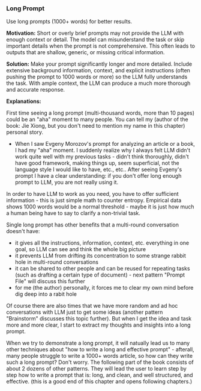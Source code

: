 ### Long Prompt
Use long prompts (1000+ words) for better results.

**Motivation:** Short or overly brief prompts may not provide the LLM with enough context or detail. The model can misunderstand the task or skip important details when the prompt is not comprehensive. This often leads to outputs that are shallow, generic, or missing critical information.

**Solution:** Make your prompt significantly longer and more detailed. Include extensive background information, context, and explicit instructions (often pushing the prompt to 1000 words or more) so the LLM fully understands the task. With ample context, the LLM can produce a much more thorough and accurate response.

**Explanations:** 

First time seeing a long prompt (multi-thousand words, more than 10 pages) could be an "aha" moment to many people. You can tell my (author of the book: Jie Xiong, but you don't need to mention my name in this chapter) personal story. 

- When I saw Evgeny Morozov's prompt for analyzing an article or a book, I had my "aha" moment. I suddenly realize why I always felt LLM didn't work quite well with my previous tasks - didn't think thoroughly, didn't have good framework, making things up, seem superficial, not the language style I would like to have, etc., etc.. After seeing Evgeny's prompt I have a clear understanding: if you don't offer long enough prompt to LLM, you are not really using it.

In order to have LLM to work as you need, you have to offer sufficient information - this is just simple math to counter entropy. Empirical data shows 1000 words would be a normal threshold - maybe it is just how much a human being have to say to clarify a non-trivial task.

Single long prompt has other benefits that a multi-round conversation doesn't have:

* it gives all the instructions, information, context, etc. everything in one goal, so LLM can see and think the whole big picture
* it prevents LLM from drifting its concentration to some strange rabbit hole in multi-round conversations
* it can be shared to other people and can be reused for repeating tasks (such as drafting a certain type of document) - next pattern "Prompt File" will discuss this further
* for me (the author) personally, it forces me to clear my own mind before dig deep into a rabit hole

Of course there are also times that we have more random and ad hoc conversations with LLM just to get some ideas (another pattern "Brainstorm" discusses this topic further). But when I get the idea and task more and more clear, I start to extract my thoughts and insights into a long prompt. 

When we try to demonstrate a long prompt, it will natually lead us to many other techniques about "how to write a long and effective prompt" - afterall, many people struggle to write a 1000+ words article, so how can they write such a long prompt? Don't worry. The following part of the book consists of about 2 dozens of other patterns. They will lead the user to learn step by step how to write a prompt that is: long, and clean, and well structured, and effective. (this is a good end of this chapter and opens following chapters.)